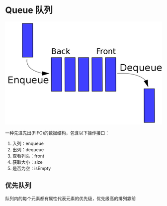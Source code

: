 # Queue 队列

![Queue](../../../assets/images/数据结构/Queue.png)

一种先进先出(FIFO)的数据结构，包含以下操作接口：

1. 入列：enqueue
2. 出列：dequeue
3. 查看列头：front
4. 获取大小：size
5. 是否为空：isEmpty

## 优先队列

队列内的每个元素都有属性代表元素的优先级，优先级高的排列靠前
